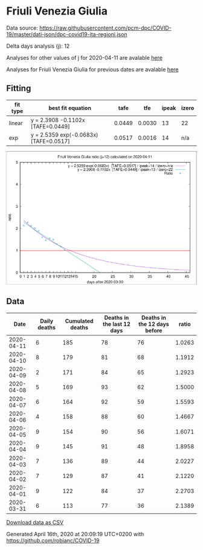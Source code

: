 # Friuli Venezia Giulia

Data source: https://raw.githubusercontent.com/pcm-dpc/COVID-19/master/dati-json/dpc-covid19-ita-regioni.json

Delta days analysis (j): 12

Analyses for other values of j for 2020-04-11 are avalable [here](../2020-04-11/README.md)

Analyses for Friuli Venezia Giulia for previous dates are avalable [here](../README.md)

## Fitting 
|fit type|best fit equation|tafe|tfe|ipeak|izero|
|-------|-----|--------|------|---|---|
|linear|y = 2.3908 -0.1102x  [TAFE=0.0449]|0.0449|0.0030|13|22|
|exp|y = 2.5359 exp(-0.0683x)  [TAFE=0.0517]|0.0517|0.0016|14|n/a|

![Plot](COVID-19_friuli_venezia_giulia_j12_2020-04-11.png)

## Data
|Date|Daily deaths|Cumulated deaths|Deaths in the last 12 days|Deaths in the 12 days before|ratio|
|----|----------|-----------|-------|--------------------|-----|
|2020-04-11|6|185|78|76|1.0263|
|2020-04-10|8|179|81|68|1.1912|
|2020-04-09|2|171|84|65|1.2923|
|2020-04-08|5|169|93|62|1.5000|
|2020-04-07|6|164|92|59|1.5593|
|2020-04-06|4|158|88|60|1.4667|
|2020-04-05|9|154|90|56|1.6071|
|2020-04-04|9|145|91|48|1.8958|
|2020-04-03|7|136|89|44|2.0227|
|2020-04-02|7|129|87|41|2.1220|
|2020-04-01|9|122|84|37|2.2703|
|2020-03-31|6|113|77|36|2.1389|

[Download data as CSV](COVID-19_friuli_venezia_giulia_j12_2020-04-11.csv)

Generated April 16th, 2020 at 20:09:19 UTC+0200 with https://github.com/robianc/COVID-19
